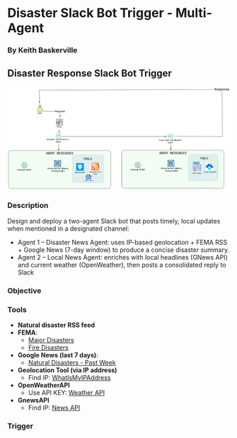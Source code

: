 # Disaster Slack Bot Trigger - Multi-Agent
### By Keith Baskerville 

## Disaster Response Slack Bot Trigger

![Disaster Slack Bot Diagram](assets/Disaster_Repsonse_Slack_Trigger.png)

### Description
Design and deploy a two-agent Slack bot that posts timely, local updates when mentioned in a designated channel:
- Agent 1 – Disaster News Agent: uses IP-based geolocation + FEMA RSS + Google News (7-day window) to produce a concise disaster summary.
- Agent 2 – Local News Agent: enriches with local headlines (GNews API) and current weather (OpenWeather), then posts a consolidated reply to Slack

### Objective


### Tools
- **Natural disaster RSS feed**  
- **FEMA**:  
  - [Major Disasters](https://www.fema.gov/feeds/disasters-major.rss)  
  - [Fire Disasters](https://www.fema.gov/feeds/disasters-fire.rss)  
- **Google News (last 7 days)**:  
  - [Natural Disasters - Past Week](https://news.google.com/rss/search?q=natural+disasters+when:7d)  
- **Geolocation Tool (via IP address)**  
  - Find IP: [WhatIsMyIPAddress](https://whatismyipaddress.com/)  
- **OpenWeatherAPI**  
  - Use API KEY: [Weather API](https://openweathermap.org/api)  
- **GnewsAPI**  
  - Find IP: [News API](https://gnews.io/)  

### Trigger

